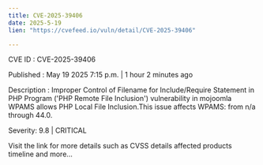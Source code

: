 ```yaml
---
title: CVE-2025-39406
date: 2025-5-19
lien: "https://cvefeed.io/vuln/detail/CVE-2025-39406"

---
```


CVE ID : CVE-2025-39406

Published :  May 19
2025
7:15 p.m. | 1 hour
2 minutes ago

Description : Improper Control of Filename for Include/Require Statement in PHP Program ('PHP Remote File Inclusion') vulnerability in mojoomla WPAMS allows PHP Local File Inclusion.This issue affects WPAMS: from n/a through 44.0.

Severity: 9.8 | CRITICAL

Visit the link for more details
such as CVSS details
affected products
timeline
and more...
